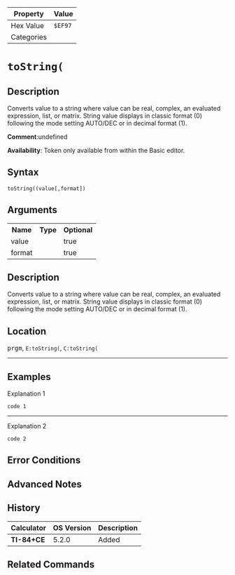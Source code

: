 | Property      | Value |
|---------------|-------|
| Hex Value     | `$EF97`|
| Categories    | <ul></ul> |

# `toString(`

## Description
Converts value to a string where value can be real, complex, an evaluated expression, list, or matrix.  String value displays in classic format (0) following the mode setting AUTO/DEC or in decimal format (1).

<b>Comment</b>:undefined

<b>Availability</b>: Token only available from within the Basic editor.

## Syntax
`toString((value[,format])`

## Arguments
<table>
<tr><th>Name</th><th>Type</th><th>Optional</th></tr>

<tr><td>value</td><td></td><td>true</td></tr>

<tr><td>format</td><td></td><td>true</td></tr>

</table>

## Description
Converts value to a string where value can be real, complex, an evaluated expression, list, or matrix.  String value displays in classic format (0) following the mode setting AUTO/DEC or in decimal format (1).

## Location
<kbd>prgm</kbd>, `E:toString(`, `C:toString(`
<hr>

## Examples

Explanation 1
```ti-basic
code 1
```
---
Explanation 2
```ti-basic
code 2
```

## Error Conditions


## Advanced Notes


## History
| Calculator | OS Version | Description |
|------------|------------|-------------|
| <b>TI-84+CE</b> | 5.2.0 | Added

## Related Commands

    